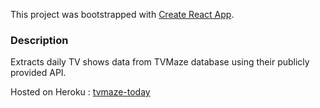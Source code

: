 This project was bootstrapped with [Create React App](https://github.com/facebook/create-react-app).

### Description

Extracts daily TV shows data from TVMaze database using their publicly provided API.  

Hosted on Heroku : [tvmaze-today](https://tvmaze-today.herokuapp.com/)
